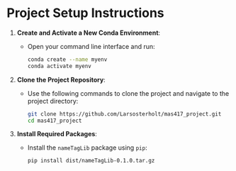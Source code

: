 # Project Setup Instructions


1. **Create and Activate a New Conda Environment**:
   - Open your command line interface and run:
     ```bash
     conda create --name myenv
     conda activate myenv
     ```

2. **Clone the Project Repository**:
   - Use the following commands to clone the project and navigate to the project directory:
     ```bash
     git clone https://github.com/Larsosterholt/mas417_project.git
     cd mas417_project
     ```

3. **Install Required Packages**:
   - Install the `nameTagLib` package using `pip`:
     ```bash
     pip install dist/nameTagLib-0.1.0.tar.gz
     ```


